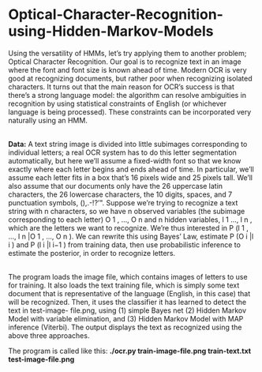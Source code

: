 # Optical-Character-Recognition-using-Hidden-Markov-Models


Using the versatility of HMMs, let’s try applying them to another problem; Optical Character Recognition. Our goal is to recognize
text in an image where the font and font size is known ahead of time. Modern OCR is very good at recognizing documents, but rather poor when recognizing isolated characters.
It turns out that the main reason for OCR’s success is that there’s a strong language model: the algorithm
can resolve ambiguities in recognition by using statistical constraints of English (or whichever language is
being processed). These constraints can be incorporated very naturally using an HMM.</br> </br>

__Data:__ A text string image is divided into little subimages corresponding to individual letters;
a real OCR system has to do this letter segmentation automatically, but here we’ll assume a fixed-width
font so that we know exactly where each letter begins and ends ahead of time. In particular, we’ll assume
each letter fits in a box that’s 16 pixels wide and 25 pixels tall. We’ll also assume that our documents only
have the 26 uppercase latin characters, the 26 lowercase characters, the 10 digits, spaces, and 7 punctuation
symbols, (),.-!?’". Suppose we’re trying to recognize a text string with n characters, so we have n observed
variables (the subimage corresponding to each letter) O 1 , ..., O n and n hidden variables, l 1 ..., l n , which are
the letters we want to recognize. We’re thus interested in P (l 1 , ..., l n |O 1 , ..., O n ). We can rewrite
this using Bayes’ Law, estimate P (O i |l i ) and P (l i |l i−1 ) from training data, then use probabilistic inference
to estimate the posterior, in order to recognize letters. </br> </br>

The program loads the image file, which contains images of letters to use for training. It also loads the text training file, which is simply some text document that
is representative of the language (English, in this case) that will be recognized. Then, it uses the classifier it has learned to detect the text in test-image-
file.png, using (1) simple Bayes net (2) Hidden Markov Model with variable elimination, and
(3) Hidden Markov Model with MAP inference (Viterbi). The output displays the text as recognized using the above three approaches.

The program is called like this:
__./ocr.py train-image-file.png train-text.txt test-image-file.png__


